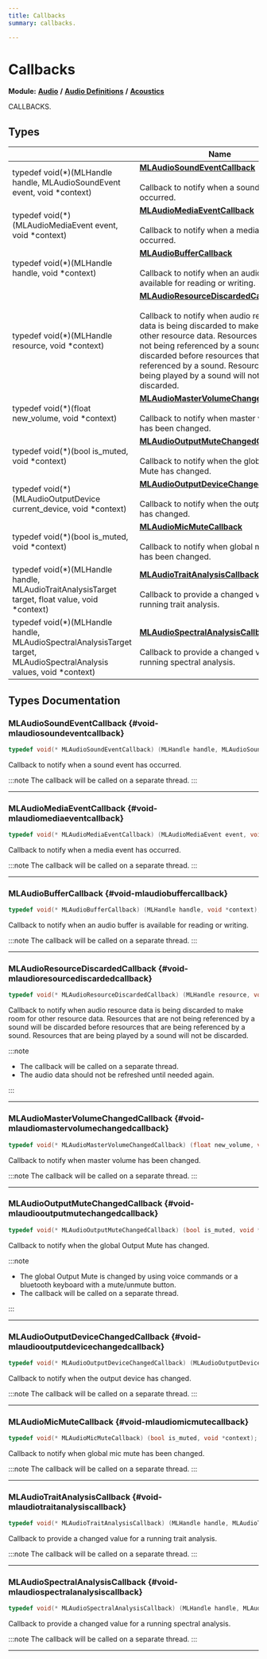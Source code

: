 ```yaml
---
title: Callbacks
summary: callbacks. 

---
```


# Callbacks

**Module:** **[Audio](/versioned_docs/version-31-Aug-2023/api-ref/api/Modules/group___audio/group___audio.md)** **/** **[Audio Definitions](/versioned_docs/version-31-Aug-2023/api-ref/api/Modules/group___audio/group___audio_defs/group___audio_defs.md)** **/** **[Acoustics](/versioned_docs/version-31-Aug-2023/api-ref/api/Modules/group___audio/group___audio_defs/group___def_acoustics/group___def_acoustics.md)**

CALLBACKS. 

## Types

|                | Name           |
| -------------- | -------------- |
| typedef void(*)(MLHandle handle, MLAudioSoundEvent event, void *context) | **[MLAudioSoundEventCallback](/versioned_docs/version-31-Aug-2023/api-ref/api/Modules/group___audio/group___audio_defs/group___def_acoustics/group___def_callbacks.md#void-mlaudiosoundeventcallback)** <br></br>Callback to notify when a sound event has occurred.  |
| typedef void(*)(MLAudioMediaEvent event, void *context) | **[MLAudioMediaEventCallback](/versioned_docs/version-31-Aug-2023/api-ref/api/Modules/group___audio/group___audio_defs/group___def_acoustics/group___def_callbacks.md#void-mlaudiomediaeventcallback)** <br></br>Callback to notify when a media event has occurred.  |
| typedef void(*)(MLHandle handle, void *context) | **[MLAudioBufferCallback](/versioned_docs/version-31-Aug-2023/api-ref/api/Modules/group___audio/group___audio_defs/group___def_acoustics/group___def_callbacks.md#void-mlaudiobuffercallback)** <br></br>Callback to notify when an audio buffer is available for reading or writing.  |
| typedef void(*)(MLHandle resource, void *context) | **[MLAudioResourceDiscardedCallback](/versioned_docs/version-31-Aug-2023/api-ref/api/Modules/group___audio/group___audio_defs/group___def_acoustics/group___def_callbacks.md#void-mlaudioresourcediscardedcallback)** <br></br>Callback to notify when audio resource data is being discarded to make room for other resource data. Resources that are not being referenced by a sound will be discarded before resources that are being referenced by a sound. Resources that are being played by a sound will not be discarded.  |
| typedef void(*)(float new_volume, void *context) | **[MLAudioMasterVolumeChangedCallback](/versioned_docs/version-31-Aug-2023/api-ref/api/Modules/group___audio/group___audio_defs/group___def_acoustics/group___def_callbacks.md#void-mlaudiomastervolumechangedcallback)** <br></br>Callback to notify when master volume has been changed.  |
| typedef void(*)(bool is_muted, void *context) | **[MLAudioOutputMuteChangedCallback](/versioned_docs/version-31-Aug-2023/api-ref/api/Modules/group___audio/group___audio_defs/group___def_acoustics/group___def_callbacks.md#void-mlaudiooutputmutechangedcallback)** <br></br>Callback to notify when the global Output Mute has changed.  |
| typedef void(*)(MLAudioOutputDevice current_device, void *context) | **[MLAudioOutputDeviceChangedCallback](/versioned_docs/version-31-Aug-2023/api-ref/api/Modules/group___audio/group___audio_defs/group___def_acoustics/group___def_callbacks.md#void-mlaudiooutputdevicechangedcallback)** <br></br>Callback to notify when the output device has changed.  |
| typedef void(*)(bool is_muted, void *context) | **[MLAudioMicMuteCallback](/versioned_docs/version-31-Aug-2023/api-ref/api/Modules/group___audio/group___audio_defs/group___def_acoustics/group___def_callbacks.md#void-mlaudiomicmutecallback)** <br></br>Callback to notify when global mic mute has been changed.  |
| typedef void(*)(MLHandle handle, MLAudioTraitAnalysisTarget target, float value, void *context) | **[MLAudioTraitAnalysisCallback](/versioned_docs/version-31-Aug-2023/api-ref/api/Modules/group___audio/group___audio_defs/group___def_acoustics/group___def_callbacks.md#void-mlaudiotraitanalysiscallback)** <br></br>Callback to provide a changed value for a running trait analysis.  |
| typedef void(*)(MLHandle handle, MLAudioSpectralAnalysisTarget target, MLAudioSpectralAnalysis values, void *context) | **[MLAudioSpectralAnalysisCallback](/versioned_docs/version-31-Aug-2023/api-ref/api/Modules/group___audio/group___audio_defs/group___def_acoustics/group___def_callbacks.md#void-mlaudiospectralanalysiscallback)** <br></br>Callback to provide a changed value for a running spectral analysis.  |


## Types Documentation

### MLAudioSoundEventCallback {#void-mlaudiosoundeventcallback}

```cpp
typedef void(* MLAudioSoundEventCallback) (MLHandle handle, MLAudioSoundEvent event, void *context);
```

Callback to notify when a sound event has occurred. 




:::note
The callback will be called on a separate thread. 
:::



-----------

### MLAudioMediaEventCallback {#void-mlaudiomediaeventcallback}

```cpp
typedef void(* MLAudioMediaEventCallback) (MLAudioMediaEvent event, void *context);
```

Callback to notify when a media event has occurred. 




:::note
The callback will be called on a separate thread. 
:::



-----------

### MLAudioBufferCallback {#void-mlaudiobuffercallback}

```cpp
typedef void(* MLAudioBufferCallback) (MLHandle handle, void *context);
```

Callback to notify when an audio buffer is available for reading or writing. 




:::note
The callback will be called on a separate thread. 
:::



-----------

### MLAudioResourceDiscardedCallback {#void-mlaudioresourcediscardedcallback}

```cpp
typedef void(* MLAudioResourceDiscardedCallback) (MLHandle resource, void *context);
```

Callback to notify when audio resource data is being discarded to make room for other resource data. Resources that are not being referenced by a sound will be discarded before resources that are being referenced by a sound. Resources that are being played by a sound will not be discarded. 




:::note

  * The callback will be called on a separate thread. 
  * The audio data should not be refreshed until needed again. 

:::



-----------

### MLAudioMasterVolumeChangedCallback {#void-mlaudiomastervolumechangedcallback}

```cpp
typedef void(* MLAudioMasterVolumeChangedCallback) (float new_volume, void *context);
```

Callback to notify when master volume has been changed. 




:::note
The callback will be called on a separate thread. 
:::



-----------

### MLAudioOutputMuteChangedCallback {#void-mlaudiooutputmutechangedcallback}

```cpp
typedef void(* MLAudioOutputMuteChangedCallback) (bool is_muted, void *context);
```

Callback to notify when the global Output Mute has changed. 




:::note

  * The global Output Mute is changed by using voice commands or a bluetooth keyboard with a mute/unmute button. 
  * The callback will be called on a separate thread. 

:::



-----------

### MLAudioOutputDeviceChangedCallback {#void-mlaudiooutputdevicechangedcallback}

```cpp
typedef void(* MLAudioOutputDeviceChangedCallback) (MLAudioOutputDevice current_device, void *context);
```

Callback to notify when the output device has changed. 




:::note
The callback will be called on a separate thread. 
:::



-----------

### MLAudioMicMuteCallback {#void-mlaudiomicmutecallback}

```cpp
typedef void(* MLAudioMicMuteCallback) (bool is_muted, void *context);
```

Callback to notify when global mic mute has been changed. 




:::note
The callback will be called on a separate thread. 
:::



-----------

### MLAudioTraitAnalysisCallback {#void-mlaudiotraitanalysiscallback}

```cpp
typedef void(* MLAudioTraitAnalysisCallback) (MLHandle handle, MLAudioTraitAnalysisTarget target, float value, void *context);
```

Callback to provide a changed value for a running trait analysis. 




:::note
The callback will be called on a separate thread. 
:::



-----------

### MLAudioSpectralAnalysisCallback {#void-mlaudiospectralanalysiscallback}

```cpp
typedef void(* MLAudioSpectralAnalysisCallback) (MLHandle handle, MLAudioSpectralAnalysisTarget target, MLAudioSpectralAnalysis values, void *context);
```

Callback to provide a changed value for a running spectral analysis. 




:::note
The callback will be called on a separate thread. 
:::



-----------







